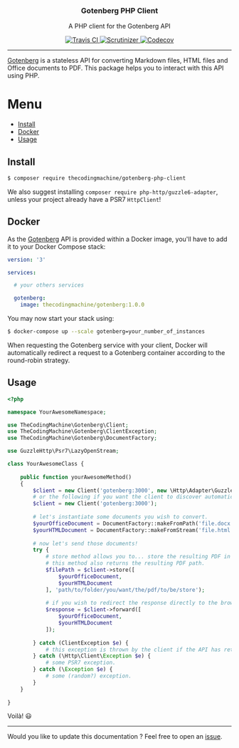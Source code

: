 <h3 align="center">Gotenberg PHP Client</h3>
<p align="center">A PHP client for the Gotenberg API</p>
<p align="center">
    <a href="https://travis-ci.org/thecodingmachine/gotenberg-php-client">
        <img src="https://travis-ci.org/thecodingmachine/gotenberg-php-client.svg?branch=master" alt="Travis CI">
    </a>
    <a href="https://scrutinizer-ci.com/g/thecodingmachine/gotenberg-php-client/?branch=master">
        <img src="https://scrutinizer-ci.com/g/thecodingmachine/gotenberg-php-client/badges/quality-score.png?b=master" alt="Scrutinizer">
    </a>
    <a href="https://codecov.io/gh/thecodingmachine/gotenberg-php-client/branch/master">
        <img src="https://codecov.io/gh/thecodingmachine/gotenberg-php-client/branch/master/graph/badge.svg" alt="Codecov">
    </a>
</p>

---

[Gotenberg](https://github.com/thecodingmachine/gotenberg) is a stateless API for converting Markdown files, HTML files and Office documents to PDF.
This package helps you to interact with this API using PHP.

# Menu

* [Install](#install)
* [Docker](#docker)
* [Usage](#usage)

## Install

```bash
$ composer require thecodingmachine/gotenberg-php-client
```

We also suggest installing `composer require php-http/guzzle6-adapter`, unless your project already have a PSR7 `HttpClient`!

## Docker

As the [Gotenberg](https://github.com/thecodingmachine/gotenberg) API is provided within a Docker image, you'll have to add it
to your Docker Compose stack:

```yaml
version: '3'

services:

  # your others services

  gotenberg:
    image: thecodingmachine/gotenberg:1.0.0
```

You may now start your stack using:

```bash
$ docker-compose up --scale gotenberg=your_number_of_instances
```

When requesting the Gotenberg service with your client, Docker will automatically redirect a request to a Gotenberg container
according to the round-robin strategy.

## Usage

```php
<?php

namespace YourAwesomeNamespace;

use TheCodingMachine\Gotenberg\Client;
use TheCodingMachine\Gotenberg\ClientException;
use TheCodingMachine\Gotenberg\DocumentFactory;

use GuzzleHttp\Psr7\LazyOpenStream;

class YourAwesomeClass {
    
    public function yourAwesomeMethod()
    {
        $client = new Client('gotenberg:3000', new \Http\Adapter\Guzzle6\Client());
        # or the following if you want the client to discover automatically an installed implementation of the PSR7 `HttpClient`.
        $client = new Client('gotenberg:3000');
        
        # let's instantiate some documents you wish to convert.
        $yourOfficeDocument = DocumentFactory::makeFromPath('file.docx', '/path/to/file');
        $yourHTMLDocument = DocumentFactory::makeFromStream('file.html', new LazyOpenStream('path/to/file', 'r'));
        
        # now let's send those documents!
        try {
            # store method allows you to... store the resulting PDF in a particular folder.
            # this method also returns the resulting PDF path.
            $filePath = $client->store([
                $yourOfficeDocument,
                $yourHTMLDocument
            ], 'path/to/folder/you/want/the/pdf/to/be/store');
            
            # if you wish to redirect the response directly to the browser, you may also use:
            $response = $client->forward([
                $yourOfficeDocument,
                $yourHTMLDocument
            ]);
            
        } catch (ClientException $e) {
            # this exception is thrown by the client if the API has returned a code != 200.
        } catch (\Http\Client\Exception $e) {
            # some PSR7 exception.
        } catch (\Exception $e) {
            # some (random?) exception.
        }
    }
    
}
```

Voilà! :smiley:

---

Would you like to update this documentation ? Feel free to open an [issue](../../issues).